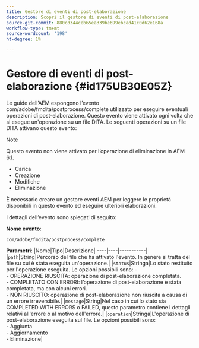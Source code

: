 ```yaml
---
title: Gestore di eventi di post-elaborazione
description: Scopri il gestore di eventi di post-elaborazione
source-git-commit: 880cd344ceb65ea339be699ebcad41c0d62e168a
workflow-type: tm+mt
source-wordcount: '198'
ht-degree: 1%

---
```


# Gestore di eventi di post-elaborazione {#id175UB30E05Z}

Le guide dell’AEM espongono l’evento com/adobe/fmdita/postprocess/complete utilizzato per eseguire eventuali operazioni di post-elaborazione. Questo evento viene attivato ogni volta che si esegue un&#39;operazione su un file DITA. Le seguenti operazioni su un file DITA attivano questo evento:

>[!NOTE]
>
> Questo evento non viene attivato per l’operazione di eliminazione in AEM 6.1.

- Carica
- Creazione
- Modifiche
- Eliminazione

È necessario creare un gestore eventi AEM per leggere le proprietà disponibili in questo evento ed eseguire ulteriori elaborazioni.

I dettagli dell’evento sono spiegati di seguito:

**Nome evento**:

```
com/adobe/fmdita/postprocess/complete 
```

**Parametri**: |Nome|Tipo|Descrizione| ----|----|-----------| |`path`|String|Percorso del file che ha attivato l&#39;evento. In genere si tratta del file su cui è stata eseguita un&#39;operazione.| |`status`|Stringa|Lo stato restituito per l&#39;operazione eseguita. Le opzioni possibili sono: - <br>- OPERAZIONE RIUSCITA: operazione di post-elaborazione completata. <br>- COMPLETATO CON ERRORI: l’operazione di post-elaborazione è stata completata, ma con alcuni errori. <br>- NON RIUSCITO: operazione di post-elaborazione non riuscita a causa di un errore irreversibile.| |`message`|String|Nel caso in cui lo stato sia COMPLETED WITH ERRORS o FAILED, questo parametro contiene i dettagli relativi all&#39;errore o al motivo dell&#39;errore.| |`operation`|Stringa|L&#39;operazione di post-elaborazione eseguita sul file. Le opzioni possibili sono:<br>- Aggiunta <br>- Aggiornamento <br>- Eliminazione|
